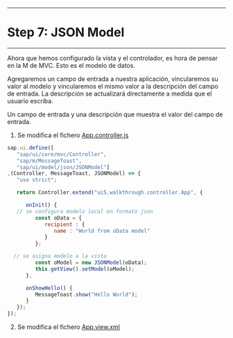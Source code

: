 ******************
# Step 7: JSON Model
******************

Ahora que hemos configurado la vista y el controlador, es hora de pensar en la M de MVC.
Esto es el modelo de datos.


Agregaremos un campo de entrada a nuestra aplicación, vincularemos su valor al modelo y
vincularemos el mismo valor a la descripción del campo de entrada.
La descripción se actualizará directamente a medida que el usuario escriba.


Un campo de entrada y una descripción que muestra el valor del campo de entrada.


1. Se modifica el fichero [App.controller.js](webapp/controller/App.controller.js)


``` js
sap.ui.define([
   "sap/ui/core/mvc/Controller",
   "sap/m/MessageToast",
   "sap/ui/model/json/JSONModel"]
,(Controller, MessageToast, JSONModel) => {
   "use strict";

   return Controller.extend("ui5.walkthrough.controller.App", {

      onInit() {
   // se configura modelo local en formato json
         const oData = {
            recipient : {
               name : "World from oData model"
            }
         };

  // se asigna modelo a la vista 
         const oModel = new JSONModel(oData);
         this.getView().setModel(oModel);
      },

      onShowHello() {
         MessageToast.show("Hello World");
      }
   });
});
```


2. Se modifica el fichero [App.view.xml](webapp/view/App.view.xml)